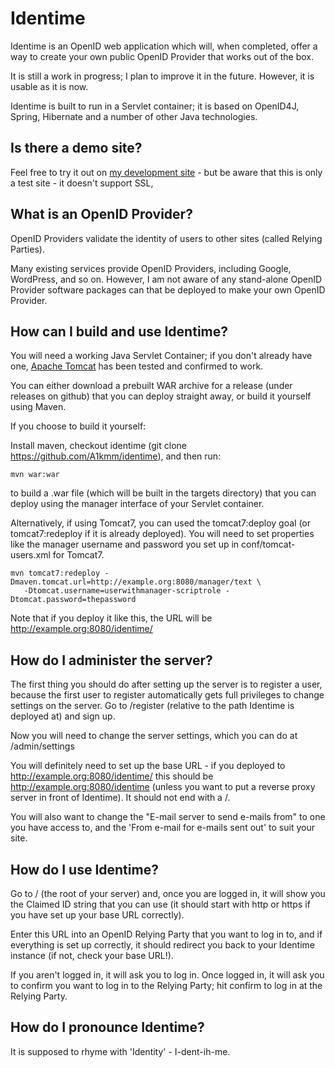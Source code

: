 Identime
========

Identime is an OpenID web application which will, when completed, offer a way
to create your own public OpenID Provider that works out of the box.

It is still a work in progress; I plan to improve it in the future. However,
it is usable as it is now.

Identime is built to run in a Servlet container; it is based on OpenID4J,
Spring, Hibernate and a number of other Java technologies.

Is there a demo site?
---------------------

Feel free to try it out on [my development site](http://home.amxl.com/identime) -
but be aware that this is only a test site - it doesn't support SSL, 

What is an OpenID Provider?
---------------------------

OpenID Providers validate the identity of users to other sites (called Relying
Parties).

Many existing services provide OpenID Providers, including Google, WordPress,
and so on. However, I am not aware of any stand-alone OpenID Provider software
packages can that be deployed to make your own OpenID Provider.

How can I build and use Identime?
---------------------------------

You will need a working Java Servlet Container; if you don't already have one,
[Apache Tomcat](http://tomcat.apache.org) has been tested and confirmed to work.

You can either download a prebuilt WAR archive for a release (under releases on
github) that you can deploy straight away, or build it yourself using Maven.

If you choose to build it yourself:

Install maven, checkout identime (git clone https://github.com/A1kmm/identime), and then run:

    mvn war:war
    
to build a .war file (which will be built in the targets directory) that you
can deploy using the manager interface of your Servlet container.

Alternatively, if using Tomcat7, you can used the tomcat7:deploy goal (or
tomcat7:redeploy if it is already deployed). You will need to set properties
like the manager username and password you set up in conf/tomcat-users.xml
for Tomcat7.

    mvn tomcat7:redeploy -Dmaven.tomcat.url=http://example.org:8080/manager/text \
       -Dtomcat.username=userwithmanager-scriptrole -Dtomcat.password=thepassword

Note that if you deploy it like this, the URL will be http://example.org:8080/identime/

How do I administer the server?
-------------------------------

The first thing you should do after setting up the server is to register a user,
because the first user to register automatically gets full privileges to change
settings on the server. Go to /register (relative to the path Identime is
deployed at) and sign up.

Now you will need to change the server settings, which you can do at /admin/settings

You will definitely need to set up the base URL - if you deployed to http://example.org:8080/identime/
this should be http://example.org:8080/identime (unless you want to put a
reverse proxy server in front of Identime). It should not end with a /.

You will also want to change the "E-mail server to send e-mails from" to one
you have access to, and the 'From e-mail for e-mails sent out' to suit your
site.

How do I use Identime?
----------------------

Go to / (the root of your server) and, once you are logged in, it will show you
the Claimed ID string that you can use (it should start with http or https if
you have set up your base URL correctly).

Enter this URL into an OpenID Relying Party that you want to log in to, and if
everything is set up correctly, it should redirect you back to your Identime
instance (if not, check your base URL!).

If you aren't logged in, it will ask you to log in. Once logged in, it will ask
you to confirm you want to log in to the Relying Party; hit confirm to log in
at the Relying Party.
 
How do I pronounce Identime?
----------------------------
It is supposed to rhyme with 'Identity' - I-dent-ih-me.
